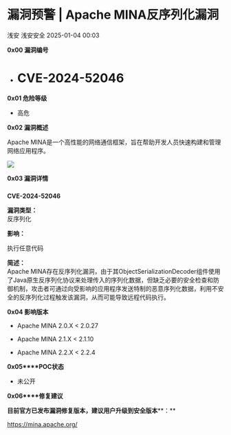 #  漏洞预警 | Apache MINA反序列化漏洞   
浅安  浅安安全   2025-01-04 00:03  
  
**0x00 漏洞编号**  
- # CVE-2024-52046  
  
**0x01 危险等级**  
- 高危  
  
**0x02 漏洞概述**  
  
Apache MINA是一个高性能的网络通信框架，旨在帮助开发人员快速构建和管理网络应用程序。  
  
![](https://mmbiz.qpic.cn/sz_mmbiz_png/7stTqD182SXagGVrjeAQBZvUPrDzGLkxagNBHHGtnQfRPEP5v6nlnW3iaWq9mrvJdTlicR0VnRDybacxwD90qRSA/640?wx_fmt=png&from=appmsg "")  
  
**0x03 漏洞详情**  
###   
  
**CVE-2024-52046**  
  
**漏洞类型：**  
反序列化  
  
  
**影响：**  
  
执行任意代码  
  
**简述：**  
Apache MINA存在反序列化漏洞，由于其ObjectSerializationDecoder组件使用了Java原生反序列化协议来处理传入的序列化数据，但缺乏必要的安全检查和防御机制，攻击者可通过向受影响的应用程序发送特制的恶意序列化数据，利用不安全的反序列化过程触发该漏洞，从而可能导致远程代码执行。  
  
**0x04 影响版本**  
- Apache MINA 2.0.X < 2.0.27  
  
- Apache MINA 2.1.X < 2.1.10  
  
- Apache MINA 2.2.X < 2.2.4  
  
**0x05****POC状态**  
- 未公开  
  
**0x06****修复建议**  
  
**目前官方已发布漏洞修复版本，建议用户升级到安全版本****：**  
  
https://mina.apache.org/  
  
  
  
